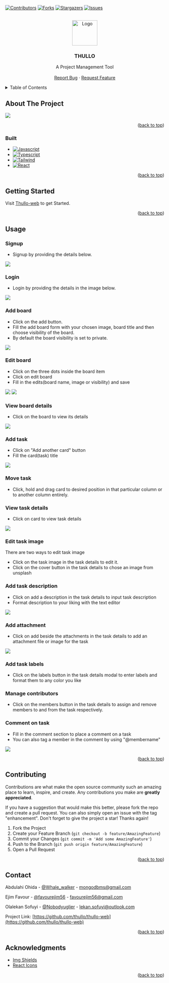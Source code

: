 [![Contributors][contributors-shield]][contributors-url]
[![Forks][forks-shield]][forks-url]
[![Stargazers][stars-shield]][stars-url]
[![Issues][issues-shield]][issues-url]

<!-- [![MIT License][license-shield]][license-url]
[![LinkedIn][linkedin-shield]][linkedin-url] -->

<!-- PROJECT LOGO -->
<br />
<div align="center">
  <a href="https://github.com/thullo/thullo-web">
    <img src="./src/assets/img/thullo-logo.png" alt="Logo" width="80" height="80">
  </a>

  <h3 align="center">THULLO</h3>

  <p align="center">
    A Project Management Tool
    <br />
    <br /> 
    <a href="https://github.com/thullo/thullo-web/issues">Report Bug</a>
    ·
    <a href="https://github.com/thullo/thullo-web/issues">Request Feature</a>
  </p>
</div>

<!-- TABLE OF CONTENTS -->
<details>
  <summary>Table of Contents</summary>
  <ol>
    <li>
      <a href="#about-the-project">About The Project</a>
      <ul>
        <li><a href="#built-with">Built With</a></li>
      </ul>
    </li>
    <li>
      <a href="#getting-started">Getting Started</a>
    </li>
    <li><a href="#usage">Usage</a>
    <ul>
        <li><a href="#Signup">Signup</a></li>
        <li><a href="#login">login</a></li>
        <li><a href="#add-board">Add board</a></li>
            <li><a href="#edit-board">Edit board</a></li>
        <li><a href="#view-board-details">View board details</a></li>
        <li><a href="#add-task">Add task</a></li>
        <li><a href="#move-task">Move task</a></li>
        <li><a href="#view-task">View task details</a></li>
        <li><a href="#edit-task ">Edit task Image</a></li>
        <li><a href="#add-task-description">Add task description</a></li>
         <li><a href="#add-attachment">Add attachment</a></li>
         <li><a href="#add-task-labels">Add task labels</a></li>
        <li><a href="#manage-contributors">Manage contributors</a></li>
        <li><a href="#comment-on-task">Comment on task</a></li>
      </ul>
    </li>
    <li><a href="#contributing">Contributing</a></li>
    <li><a href="#contact">Contact</a></li>
    <li><a href="#acknowledgments">Acknowledgments</a></li>

  </ol>
</details>

<!-- ABOUT THE PROJECT -->

## About The Project

![](./src/assets/img/screenshot.jpg)

<p align="right">(<a href="#readme-top">back to top</a>)</p>

### Built

- [![Javascript][javascript]][javascript-url]
- [![Typescript][typescript]][typescript-url]
- [![Tailwind][tailwind-css]][tailwind-css-url]
- [![React][react.js]][react-url]

<p align="right">(<a href="#readme-top">back to top</a>)</p>

<!-- GETTING STARTED -->

## Getting Started

Visit [Thullo-web]("https://thullo-web.netlify.app/") to get Started.

<p align="right">(<a href="#readme-top">back to top</a>)</p>

<!-- USAGE EXAMPLES -->

## Usage

### Signup

- Signup by providing the details below.

![](./src/Assets/signup-screenshot.jpg)

### Login

- Login by providing the details in the image below.

![](./src/Assets/login-screenshot.jpg)

### Add board

- Click on the add button.
- Fill the add board form with your chosen image, board title and then choose visibility of the board.
- By default the board visibility is set to private.

![](./src/Assets/add-board-screenshot.jpg)

### Edit board

- Click on the three dots inside the board item
- Click on edit board
- Fill in the edits(board name, image or visibility) and save

![](./src/Assets/edit-board-screenshot-1.jpg)
![](./src/Assets/edit-board-screenshot-2.jpg)

### View board details

- Click on the board to view its details

![](./src/Assets/board-details-screenshot.jpg)

### Add task

- Click on "Add another card" button
- Fill the card(task) title

![](./src/Assets/add-task-screenshot.jpg)

### Move task

- Click, hold and drag card to desired position in that particular column or to another column entirely.

### View task details

- Click on card to view task details

![](./src/Assets/view-task-screenshot.jpg)

### Edit task image

There are two ways to edit task image

- Click on the task image in the task details to edit it.
- Click on the cover button in the task details to chose an image from unsplash

### Add task description

- Click on add a description in the task details to input task description
- Format description to your liking with the text editor

![](./src/Assets/add-task-description-screenshot.jpg)

### Add attachment

- Click on add beside the attachments in the task details to add an attachment file or image for the task

![](./src/Assets/attachment-screenshot.jpg)

### Add task labels

- Click on the labels button in the task details modal to enter labels and format them to any color you like

### Manage contributors

- Click on the members button in the task details to assign and remove members to and from the task respectively.

### Comment on task

- Fill in the comment section to place a comment on a task
- You can also tag a member in the comment by using "@membername"

![](./src/Assets/comment-screenshot.jpg)

<p align="right">(<a href="#readme-top">back to top</a>)</p>

<!-- CONTRIBUTING -->

## Contributing

Contributions are what make the open source community such an amazing place to learn, inspire, and create. Any contributions you make are **greatly appreciated**.

If you have a suggestion that would make this better, please fork the repo and create a pull request. You can also simply open an issue with the tag "enhancement".
Don't forget to give the project a star! Thanks again!

1. Fork the Project
2. Create your Feature Branch (`git checkout -b feature/AmazingFeature`)
3. Commit your Changes (`git commit -m 'Add some AmazingFeature'`)
4. Push to the Branch (`git push origin feature/AmazingFeature`)
5. Open a Pull Request

<p align="right">(<a href="#readme-top">back to top</a>)</p>

<!-- CONTACT -->

## Contact

Abdulahi Ohida - [@Whale_walker](https://twitter.com/Whale_walker) - mongodbms@gmail.com

Ejim Favour - [@favourejim56](https://twitter.com/favourejim56) - favourejim56@gmail.com

Olalekan Sofuyi - [@Nobodyuglier](https://twitter.com/Nobodyuglier) - lekan.sofuyi@outlook.com

Project Link: [https://github.com/thullo/thullo-web](https://github.com/thullo/thullo-web)

<p align="right">(<a href="#readme-top">back to top</a>)</p>

<!-- ACKNOWLEDGMENTS -->

## Acknowledgments

- [Img Shields](https://shields.io)
- [React Icons](https://react-icons.github.io/react-icons/search)

<p align="right">(<a href="#readme-top">back to top</a>)</p>

<!-- MARKDOWN LINKS & IMAGES -->
<!-- https://www.markdownguide.org/basic-syntax/#reference-style-links -->

[contributors-shield]: https://img.shields.io/github/contributors/othneildrew/Best-README-Template.svg?style=for-the-badge
[contributors-url]: https://github.com/othneildrew/Best-README-Template/graphs/contributors
[forks-shield]: https://img.shields.io/github/forks/othneildrew/Best-README-Template.svg?style=for-the-badge
[forks-url]: https://github.com/othneildrew/Best-README-Template/network/members
[stars-shield]: https://img.shields.io/github/stars/othneildrew/Best-README-Template.svg?style=for-the-badge
[stars-url]: https://github.com/othneildrew/Best-README-Template/stargazers
[issues-shield]: https://img.shields.io/github/issues/othneildrew/Best-README-Template.svg?style=for-the-badge
[issues-url]: https://github.com/othneildrew/Best-README-Template/issues
[product-screenshot]: src/assets/img/screenshot.jpg
[react.js]: https://img.shields.io/badge/React-20232A?style=for-the-badge&logo=react&logoColor=61DAFB
[react-url]: https://reactjs.org/
[javascript]: https://img.shields.io/badge/Javascript-FFBF00?style=for-the-badge&logo=javascript&logoColor=61DAFB
[javascript-url]: https://www.javascript.com/
[typescript]: https://img.shields.io/badge/Typescript-9966CC?style=for-the-badge&logo=javascript&logoColor=F0F8FF
[typescript-url]: https://www.typescriptlang.org/
[tailwind-css]: https://img.shields.io/badge/Tailwind-007FFF?style=for-the-badge&logo=tailwindcss&logoColor=F0F8FF
[tailwind-css-url]: https://tailwindcss.com/

```

```
